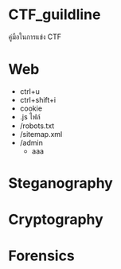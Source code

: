 # CTF_guildline
คู่มือในการแข่ง CTF

# Web
- ctrl+u
- ctrl+shift+i
- cookie
- .js ไฟล์
- /robots.txt
- /sitemap.xml
- /admin
  - aaa
# Steganography
# Cryptography
# Forensics
